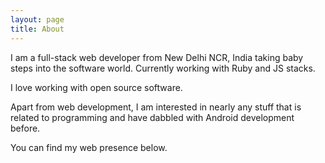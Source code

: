 ```yaml
---
layout: page
title: About
---
```


I am a full-stack web developer from New Delhi NCR, India taking baby steps into the software world.
Currently working with Ruby and JS stacks.

I love working with open source software.

Apart from web development, I am interested in nearly any stuff that is related to programming and have dabbled with Android development before.

You can find my web presence below.

<a href="https://twitter.com/{{ site.author.twitter }}"><i class="fa fa-2x fa-twitter"></i></a>
&thinsp;
<a href="https://github.com/{{ site.author.github }}"><i class="fa fa-2x fa-github"></i></a>
&thinsp;
<a href="https://linkedin.com/in/{{ site.author.linkedin }}"><i class="fa fa-2x fa-linkedin"></i></a>
&thinsp;
<a href="https://stackoverflow.com/users/{{ site.author.stackoverflow }}"><i class="fa fa-2x fa-stack-overflow"></i></a>
&thinsp;
<a href="http://reddit.com/user/{{ site.author.reddit }}"><i class="fa fa-2x fa-reddit"></i></a>
&thinsp;
<a href="https://news.ycombinator.com/user?id={{ site.author.ycombinator }}"><i class="fa fa-2x fa-hacker-news"></i></a>
&thinsp;
<a href="mailto:{{ site.author.email }}"><i class="fa fa-2x fa-envelope"></i></a>
&thinsp;
<a href="{{ site.url }}/atom.xml"><i class="fa fa-2x fa-rss"></i></a>
